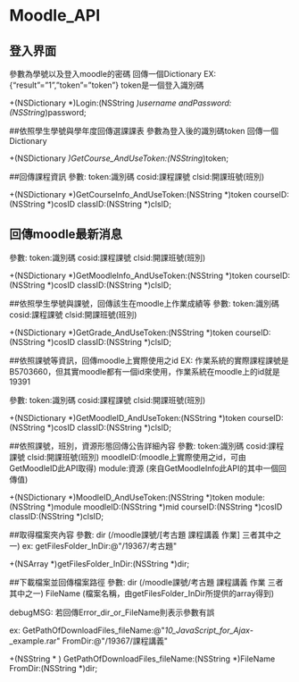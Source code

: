 Moodle_API
==========

  ## 登入界面
   參數為學號以及登入moodle的密碼
   回傳一個Dictionary
   EX: {“result”=”1”,”token”=”token”}
   token是一個登入識別碼
 
+(NSDictionary *)Login:(NSString *)username andPassword:(NSString*)password;



##依照學生學號與學年度回傳選課課表
  參數為登入後的識別碼token
  回傳一個Dictionary

 +(NSDictionary *)GetCourse_AndUseToken:(NSString*)token;

 ##回傳課程資訊
 參數: token:識別碼
      cosid:課程課號
      clsid:開課班號(班別)
 
+(NSDictionary *)GetCourseInfo_AndUseToken:(NSString *)token
                                  courseID:(NSString *)cosID
                                   classID:(NSString *)clsID;




## 回傳moodle最新消息
 參數: token:識別碼
 cosid:課程課號
 clsid:開課班號(班別)
  
+(NSDictionary *)GetMoodleInfo_AndUseToken:(NSString *)token
                                  courseID:(NSString *)cosID
                                   classID:(NSString *)clsID;



 ##依照學生學號與課號，回傳該生在moodle上作業成績等
 參數: token:識別碼
 cosid:課程課號
 clsid:開課班號(班別)
  
+(NSDictionary *)GetGrade_AndUseToken:(NSString *)token
                                  courseID:(NSString *)cosID
                                   classID:(NSString *)clsID;




 ##依照課號等資訊，回傳moodle上實際使用之id
 EX: 作業系統的實際課程課號是B5703660，但其實moodle都有一個id來使用，作業系統在moodle上的id就是19391
     
 參數: token:識別碼
 cosid:課程課號
 clsid:開課班號(班別)
 
 

+(NSDictionary *)GetMoodleID_AndUseToken:(NSString *)token
                                courseID:(NSString *)cosID
                                 classID:(NSString *)clsID;


 ##依照課號，班別，資源形態回傳公告詳細內容
 參數: token:識別碼
 cosid:課程課號
 clsid:開課班號(班別)
 moodleID:(moodle上實際使用之id，可由GetMoodleID此API取得)
 module:資源 (來自GetMoodleInfo此API的其中一個回傳值)
 
+(NSDictionary *)MoodleID_AndUseToken:(NSString *)token
                               module:(NSString *)module
                             moodleID:(NSString *)mid
                             courseID:(NSString *)cosID
                              classID:(NSString *)clsID;



 ##取得檔案夾內容
 參數: dir  	(/moodle課號/[考古題 課程講義 作業] 三者其中之一)
 ex: getFilesFolder_InDir:@"/19367/考古題"
 
+(NSArray *)getFilesFolder_InDir:(NSString *)dir;



 ##下載檔案並回傳檔案路徑
 參數: dir		(/moodle課號/考古題 課程講義 作業 三者其中之一)
    FileName (檔案名稱，由getFilesFolder_InDir所提供的array得到)
 
 debugMSG: 若回傳Error_dir_or_FileName則表示參數有誤
 
 ex: GetPathOfDownloadFiles_fileName:@"_10_JavaScript_for_Ajax_-_example.rar" 
                             FromDir:@"/19367/課程講義"

+(NSString * ) GetPathOfDownloadFiles_fileName:(NSString *)FileName
                                       FromDir:(NSString *)dir;
